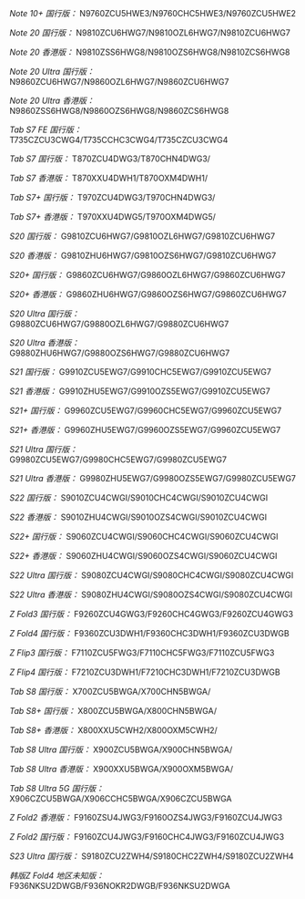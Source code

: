 *Note 10+ 国行版：*
N9760ZCU5HWE3/N9760CHC5HWE3/N9760ZCU5HWE2

*Note 20 国行版：*
N9810ZCU6HWG7/N9810OZL6HWG7/N9810ZCU6HWG7

*Note 20 香港版：*
N9810ZSS6HWG8/N9810OZS6HWG8/N9810ZCS6HWG8

*Note 20 Ultra 国行版：*
N9860ZCU6HWG7/N9860OZL6HWG7/N9860ZCU6HWG7

*Note 20 Ultra 香港版：*
N9860ZSS6HWG8/N9860OZS6HWG8/N9860ZCS6HWG8

*Tab S7 FE 国行版：*
T735CZCU3CWG4/T735CCHC3CWG4/T735CZCU3CWG4

*Tab S7 国行版：*
T870ZCU4DWG3/T870CHN4DWG3/

*Tab S7 香港版：*
T870XXU4DWH1/T870OXM4DWH1/

*Tab S7+ 国行版：*
T970ZCU4DWG3/T970CHN4DWG3/

*Tab S7+ 香港版：*
T970XXU4DWG5/T970OXM4DWG5/

*S20 国行版：*
G9810ZCU6HWG7/G9810OZL6HWG7/G9810ZCU6HWG7

*S20 香港版：*
G9810ZHU6HWG7/G9810OZS6HWG7/G9810ZCU6HWG7

*S20+ 国行版：*
G9860ZCU6HWG7/G9860OZL6HWG7/G9860ZCU6HWG7

*S20+ 香港版：*
G9860ZHU6HWG7/G9860OZS6HWG7/G9860ZCU6HWG7

*S20 Ultra 国行版：*
G9880ZCU6HWG7/G9880OZL6HWG7/G9880ZCU6HWG7

*S20 Ultra 香港版：*
G9880ZHU6HWG7/G9880OZS6HWG7/G9880ZCU6HWG7

*S21 国行版：*
G9910ZCU5EWG7/G9910CHC5EWG7/G9910ZCU5EWG7

*S21 香港版：*
G9910ZHU5EWG7/G9910OZS5EWG7/G9910ZCU5EWG7

*S21+ 国行版：*
G9960ZCU5EWG7/G9960CHC5EWG7/G9960ZCU5EWG7

*S21+ 香港版：*
G9960ZHU5EWG7/G9960OZS5EWG7/G9960ZCU5EWG7

*S21 Ultra 国行版：*
G9980ZCU5EWG7/G9980CHC5EWG7/G9980ZCU5EWG7

*S21 Ultra 香港版：*
G9980ZHU5EWG7/G9980OZS5EWG7/G9980ZCU5EWG7

*S22 国行版：*
S9010ZCU4CWGI/S9010CHC4CWGI/S9010ZCU4CWGI

*S22 香港版：*
S9010ZHU4CWGI/S9010OZS4CWGI/S9010ZCU4CWGI

*S22+ 国行版：*
S9060ZCU4CWGI/S9060CHC4CWGI/S9060ZCU4CWGI

*S22+ 香港版：*
S9060ZHU4CWGI/S9060OZS4CWGI/S9060ZCU4CWGI

*S22 Ultra 国行版：*
S9080ZCU4CWGI/S9080CHC4CWGI/S9080ZCU4CWGI

*S22 Ultra 香港版：*
S9080ZHU4CWGI/S9080OZS4CWGI/S9080ZCU4CWGI

*Z Fold3 国行版：*
F9260ZCU4GWG3/F9260CHC4GWG3/F9260ZCU4GWG3

*Z Fold4 国行版：*
F9360ZCU3DWH1/F9360CHC3DWH1/F9360ZCU3DWGB

*Z Flip3 国行版：*
F7110ZCU5FWG3/F7110CHC5FWG3/F7110ZCU5FWG3

*Z Flip4 国行版：*
F7210ZCU3DWH1/F7210CHC3DWH1/F7210ZCU3DWGB

*Tab S8 国行版：*
X700ZCU5BWGA/X700CHN5BWGA/

*Tab S8+ 国行版：*
X800ZCU5BWGA/X800CHN5BWGA/

*Tab S8+ 香港版：*
X800XXU5CWH2/X800OXM5CWH2/

*Tab S8 Ultra 国行版：*
X900ZCU5BWGA/X900CHN5BWGA/

*Tab S8 Ultra 香港版：*
X900XXU5BWGA/X900OXM5BWGA/

*Tab S8 Ultra 5G 国行版：*
X906CZCU5BWGA/X906CCHC5BWGA/X906CZCU5BWGA

*Z Fold2 香港版：*
F9160ZSU4JWG3/F9160OZS4JWG3/F9160ZCU4JWG3

*Z Fold2 国行版：*
F9160ZCU4JWG3/F9160CHC4JWG3/F9160ZCU4JWG3

*S23 Ultra 国行版：*
S9180ZCU2ZWH4/S9180CHC2ZWH4/S9180ZCU2ZWH4

*韩版Z Fold4 地区未知版：*
F936NKSU2DWGB/F936NOKR2DWGB/F936NKSU2DWGA

